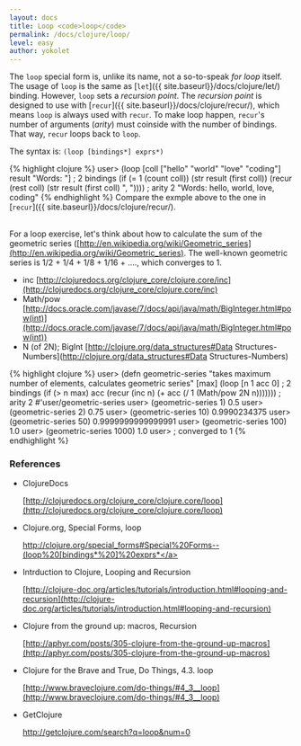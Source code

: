 ```yaml
---
layout: docs
title: Loop <code>loop</code>
permalink: /docs/clojure/loop/
level: easy
author: yokolet
---
```


The `loop` special form is, unlike its name, not a so-to-speak *for loop* itself.
The usage of `loop` is the same as [`let`]({{ site.baseurl}}/docs/clojure/let/) binding.
However, `loop` sets a *recursion point*.
The *recursion point* is designed to use with [`recur`]({{ site.baseurl}}/docs/clojure/recur/),
which means `loop` is always used with `recur`.
To make loop happen, `recur`'s number of arguments (*arity*) must coinside with the number of bindings. That way, `recur` loops back to `loop`.


The syntax is: `(loop [bindings*] exprs*)`

{% highlight clojure %}
user> (loop [coll ["hello" "world" "love" "coding"] result "Words: "]   ; 2 bindings
        (if (= 1 (count coll)) (str result (first coll))
            (recur (rest coll) (str result (first coll) ", "))))  ; arity 2
"Words: hello, world, love, coding"
{% endhighlight %}
Compare the exmple above to the one in [`recur`]({{ site.baseurl}}/docs/clojure/recur/).
<br/><br/>

For a loop exercise, let's think about how to calculate the sum of the geometric series ([http://en.wikipedia.org/wiki/Geometric_series](http://en.wikipedia.org/wiki/Geometric_series).
The well-known geometric series is 1/2 + 1/4 + 1/8 + 1/16 + ...., which converges to 1.

  - inc [http://clojuredocs.org/clojure_core/clojure.core/inc](http://clojuredocs.org/clojure_core/clojure.core/inc)
  - Math/pow [http://docs.oracle.com/javase/7/docs/api/java/math/BigInteger.html#pow(int)](http://docs.oracle.com/javase/7/docs/api/java/math/BigInteger.html#pow(int))
  - N (of 2N); BigInt [http://clojure.org/data_structures#Data Structures-Numbers](http://clojure.org/data_structures#Data Structures-Numbers)

{% highlight clojure %}
user> (defn geometric-series
        "takes maximum number of elements,
         calculates geometric series"
        [max]
        (loop [n 1 acc 0]                                      ; 2 bindings
          (if (> n max) acc
            (recur (inc n) (+ acc (/ 1 (Math/pow 2N n)))))))   ; arity 2
#'user/geometric-series
user> (geometric-series 1)
0.5
user> (geometric-series 2)
0.75
user> (geometric-series 10)
0.9990234375
user> (geometric-series 50)
0.9999999999999991
user> (geometric-series 100)
1.0
user> (geometric-series 1000)
1.0
user> ; converged to 1
{% endhighlight %}

### References

- ClojureDocs

    [http://clojuredocs.org/clojure_core/clojure.core/loop](http://clojuredocs.org/clojure_core/clojure.core/loop)

- Clojure.org, Special Forms, loop

    <a href="http://clojure.org/special_forms#Special%20Forms--(loop%20[bindings*%20]%20exprs*)">http://clojure.org/special_forms#Special%20Forms--(loop%20[bindings*%20]%20exprs*</a>

- Intrduction to Clojure, Looping and Recursion

    [http://clojure-doc.org/articles/tutorials/introduction.html#looping-and-recursion](http://clojure-doc.org/articles/tutorials/introduction.html#looping-and-recursion)

- Clojure from the ground up: macros, Recursion

    [http://aphyr.com/posts/305-clojure-from-the-ground-up-macros](http://aphyr.com/posts/305-clojure-from-the-ground-up-macros)

- Clojure for the Brave and True, Do Things, 4.3. loop

    [http://www.braveclojure.com/do-things/#4_3__loop](http://www.braveclojure.com/do-things/#4_3__loop)

- GetClojure

    <a href="http://getclojure.com/search?q=loop&num=0" target="_blank">http://getclojure.com/search?q=loop&num=0</a>